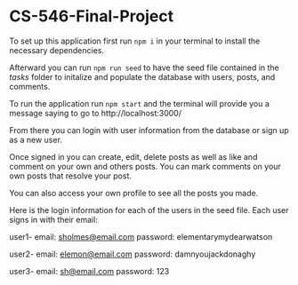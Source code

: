﻿# CS-546-Final-Project

To set up this application first run `npm i` in your terminal to install the necessary dependencies. 

Afterward you can run `npm run seed` to have the seed file contained in the _tasks_ folder to initalize and populate the database with users, posts, and comments. 

To run the application run `npm start` and the terminal will provide you a message saying to go to http://localhost:3000/ 

From there you can login with user information from the database or sign up as a new user. 

Once signed in you can create, edit, delete posts as well as like and comment on your own and others posts. You can mark comments on your own posts that resolve your post.

You can also access your own profile to see all the posts you made.

Here is the login information for each of the users in the seed file. Each user signs in with their email:

user1- email: sholmes@email.com password: elementarymydearwatson

user2- email: elemon@email.com password: damnyoujackdonaghy

user3- email: sh@email.com password: 123
